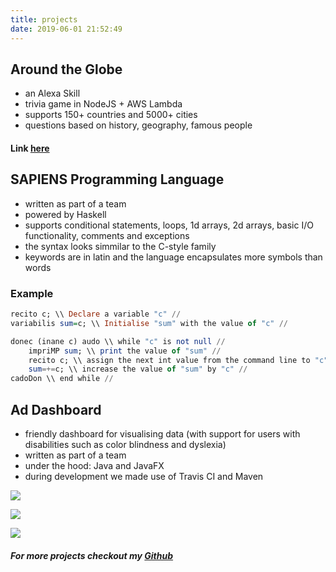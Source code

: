 ```yaml
---
title: projects
date: 2019-06-01 21:52:49
---
```

## Around the Globe

* an Alexa Skill 
* trivia game in NodeJS + AWS Lambda
* supports 150+ countries and 5000+ cities
* questions based on history, geography, famous people

#### Link [**here**](https://www.amazon.co.uk/dp/B07HN5KGB3/ref=mp_s_a_1_1?ie=UTF8&qid=1537882761&sr=1-1&pi=AC_SX236_SY340_QL65&keywords=around+the+globe+by+bogdan&dpPl=1&dpID=61hvFtyLmlL&ref=plSrch)


## SAPIENS Programming Language

* written as part of a team
* powered by Haskell 
* supports conditional statements, loops, 1d arrays, 2d arrays, basic I/O functionality, comments and exceptions
* the syntax looks simmilar to the C-style family
* keywords are in latin and the language encapsulates more symbols than words

### Example
``` haskell
recito c; \\ Declare a variable "c" //
variabilis sum=c; \\ Initialise "sum" with the value of "c" //

donec (inane c) audo \\ while "c" is not null //
    impriMP sum; \\ print the value of "sum" //
    recito c; \\ assign the next int value from the command line to "c" //
    sum=+=c; \\ increase the value of "sum" by "c" //
cadoDon \\ end while //
```



## Ad Dashboard

* friendly dashboard for visualising data (with support for users with disabilities such as color blindness and dyslexia)
* written as part of a team
* under the hood: Java and JavaFX
* during development we made use of Travis CI and Maven

![](/../resources/ad_dashboard/blue-theme.png)

![](/../resources/ad_dashboard/dark-theme.png)

![](/../resources/ad_dashboard/light-theme.png)



##### For more projects checkout my [**Github**](https://github.com/BogdanLica)